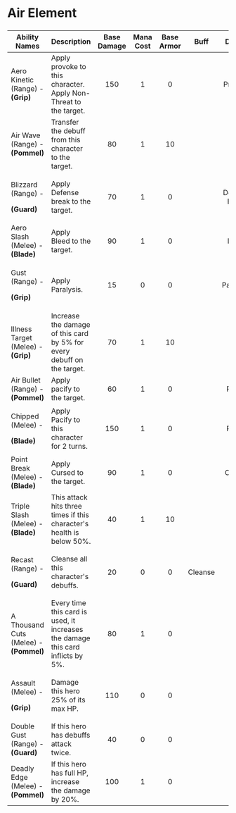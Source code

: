 # Air Element

###

| **Ability Names**                                         |                           **Description**                                       | **Base Damage** | **Mana Cost** | **Base Armor** | **Buff** |   **Debuff**  |
| --------------------------------------------------------- | ------------------------------------------------------------------------------- | :-------------: | :-----------: | :------------: | :------: | :-----------: |
| Aero Kinetic (Range) - **(Grip)**                         | Apply provoke to this character. Apply Non-Threat to the target.                |       150       |       1       |        0       |          |    Provoke    |
| Air Wave (Range) - **(Pommel)**                           | Transfer the debuff from this character to the target.                          |        80       |       1       |       10       |          |               |
| <p>Blizzard (Range) - </p><p><strong>(Guard)</strong></p> | Apply Defense break to the target.                                              |        70       |       1       |        0       |          | Defense Break |
| Aero Slash (Melee) - **(Blade)**                          | Apply Bleed to the target.                                                      |        90       |       1       |        0       |          |     Bleed     |
| <p>Gust (Range) - </p><p><strong>(Grip)</strong></p>      | Apply Paralysis.                                                                |        15       |       0       |        0       |          |   Paralysis   |
| Illness Target (Melee) -**(Grip)**                        | Increase the damage of this card by 5% for every debuff on the target.          |        70       |       1       |       10       |          |               |
| Air Bullet (Range) - **(Pommel)**                         | Apply pacify to the target.                                                     |        60       |       1       |        0       |          |     Pacify    |
| <p>Chipped (Melee) - </p><p><strong>(Blade)</strong></p>  | Apply Pacify to this character for 2 turns.                                     |       150       |       1       |        0       |          |     Pacify    |
| Point Break (Melee) - **(Blade)**                         | Apply Cursed to the target.                                                     |        90       |       1       |        0       |          |     Cursed    |
| Triple Slash (Melee) - **(Blade)**                        | This attack hits three times if this character's health is below 50%.           |        40       |       1       |       10       |          |               |
| <p>Recast (Range) - </p><p><strong>(Guard)</strong></p>   | Cleanse all this character's debuffs.                                           |        20       |       0       |        0       |  Cleanse |               |
| A Thousand Cuts (Melee) - **(Pommel)**                    | Every time this card is used, it increases the damage this card inflicts by 5%. |        80       |       1       |        0       |          |               |
| <p>Assault (Melee) - </p><p><strong>(Grip)</strong></p>   | Damage this hero 25% of its max HP.                                             |       110       |       0       |        0       |          |               |
| Double Gust (Range) - **(Guard)**                         | If this hero has debuffs attack twice.                                          |        40       |       0       |        0       |          |               |
| Deadly Edge (Melee) - **(Pommel)**                        | If this hero has full HP, increase the damage by 20%.                           |       100       |       1       |        0       |          |               |

